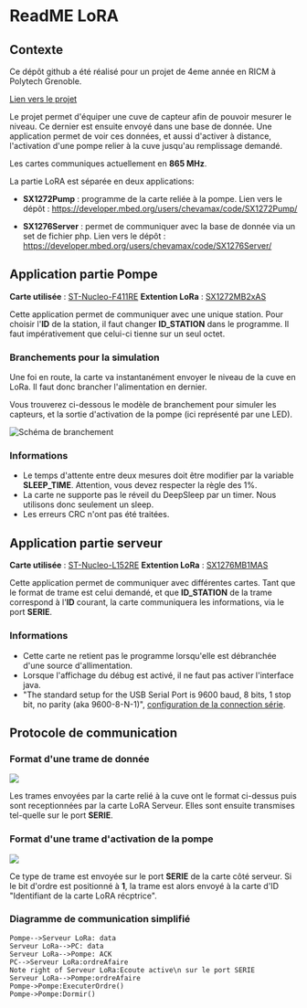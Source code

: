 # ReadME LoRA

## Contexte

Ce dépôt github a été réalisé pour un projet de 4eme année en RICM à Polytech Grenoble.

[Lien vers le projet](http://air.imag.fr/index.php/Projets-2016-2017-Station_de_pompage_connect%C3%A9e)

Le projet permet d'équiper une cuve de capteur afin de pouvoir mesurer le niveau. Ce dernier est ensuite envoyé dans une base de donnée. 
Une application permet de voir ces données, et aussi d'activer à distance, l'activation d'une pompe relier à la cuve jusqu'au remplissage demandé.

Les cartes communiques actuellement en **865 MHz**.

La partie LoRA est séparée en deux applications:

* **SX1272Pump** : programme de la carte reliée à la pompe. 
Lien vers le dépôt : https://developer.mbed.org/users/chevamax/code/SX1272Pump/

* **SX1276Server** : permet de communiquer avec la base de donnée via un set de fichier php.
Lien vers le dépôt : https://developer.mbed.org/users/chevamax/code/SX1276Server/

## Application partie Pompe
**Carte utilisée** : [ST-Nucleo-F411RE](https://developer.mbed.org/platforms/ST-Nucleo-F411RE/ "Site MBED")
**Extention LoRa** : [SX1272MB2xAS](https://developer.mbed.org/components/SX1272MB2xAS/ "Site MBED")

Cette application permet de communiquer avec une unique station. Pour choisir l'**ID** de la station, il faut changer **ID_STATION** dans le programme. Il faut impérativement que celui-ci tienne sur un seul octet.


### Branchements pour la simulation
Une foi en route, la carte va instantanément envoyer le niveau de la cuve en LoRa. Il faut donc brancher l'alimentation en dernier.

Vous trouverez ci-dessous le modèle de branchement pour simuler les capteurs, et la sortie d'activation de la pompe (ici représenté par une LED).

![](https://i.imgur.com/v0tigst.png "Schéma de branchement")

### Informations
* Le temps d'attente entre deux mesures doit être modifier par la variable **SLEEP_TIME**. Attention, vous devez respecter la règle des 1%.
* La carte ne supporte pas le réveil du DeepSleep par un timer. Nous utilisons donc seulement un sleep.
* Les erreurs CRC n'ont pas été traitées.

## Application partie serveur
**Carte utilisée** : [ST-Nucleo-L152RE](https://developer.mbed.org/platforms/ST-Nucleo-L152RE/ "Site MBED")
**Extention LoRa** : [SX1276MB1MAS](https://developer.mbed.org/components/SX1276MB1xAS/ "Site MBED")

Cette application permet de communiquer avec différentes cartes. Tant que le format de trame est celui demandé, et que **ID_STATION** de la trame correspond à l'**ID** courant, la carte communiquera les informations, via le port **SERIE**.

### Informations
* Cette carte ne retient pas le programme lorsqu'elle est débranchée d'une source d'allimentation.
* Lorsque l'affichage du débug est activé, il ne faut pas activer l'interface java.
* "The standard setup for the USB Serial Port is 9600 baud, 8 bits, 1 stop bit, no parity (aka 9600-8-N-1)", [configuration de la connection série](https://developer.mbed.org/handbook/Terminals "Site MBED").

## Protocole de communication
### Format d'une trame de donnée
![](https://i.imgur.com/bsvkAve.png)

Les trames envoyées par la carte relié à la cuve ont le format ci-dessus puis sont receptionnées par la carte LoRA Serveur. Elles sont ensuite transmises tel-quelle sur le port **SERIE**.

### Format d'une trame d'activation de la pompe
![](https://i.imgur.com/yPeG9X4.png)

Ce type de trame est envoyée sur le port **SERIE** de la carte côté serveur. Si le bit d'ordre est positionné à **1**, la trame est alors envoyé à la carte d'ID "Identifiant de la carte LoRA récptrice".

### Diagramme de communication simplifié

```sequence
Pompe-->Serveur LoRa: data
Serveur LoRa-->PC: data
Serveur LoRa-->Pompe: ACK
PC-->Serveur LoRa:ordreAfaire
Note right of Serveur LoRa:Ecoute active\n sur le port SERIE
Serveur LoRa-->Pompe:ordreAfaire
Pompe->Pompe:ExecuterOrdre()
Pompe->Pompe:Dormir()
```

